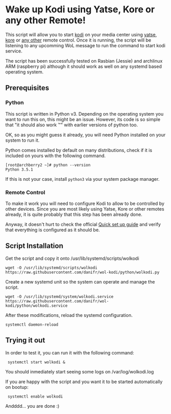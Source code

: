 # Wake up Kodi using Yatse, Kore or any other Remote!
This script will allow you to start [kodi](http://kodi.tv/about/) on your media center using [yatse](http://yatse.tv/redmine/projects/yatse), [kore](http://kodi.wiki/view/Kore) or [any other](http://kodi.wiki/view/Official_Kodi_Remote/iOS) remote control. Once it is running, the script will be listening to any upcomming WoL message to run the command to start kodi service.

The script has been successfully tested on Rasbian (Jessie) and archlinux ARM (raspberry pi) although it should work as well on any systemd based operating system.

## Prerequisites

### Python

This script is written in Python v3. Depending on the operating system you want to run this on, this might be an issue. However, its code is so simple that "it should also work :tm:" with earlier versions of python too.

OK, so as you might guess it already, you will need Python installed on your system to run it.

Python comes installed by default on many distributions, check if it is included on yours with the following command.

```
[root@archberry2 ~]# python --version
Python 3.5.1
```

If this is not your case, install ```python3``` via your system package manager.

### Remote Control

To make it work you will need to configure Kodi to allow to be controlled by other devices. Since you are most likely using Yatse, Kore or other remotes already, it is quite probably that this step has been already done.

Anyway, it doesn't hurt to check the official [Quick set up guide](http://kodi.wiki/view/Smartphone/tablet_remotes) and verify that everything is configured as it should be.

## Script Installation

Get the script and copy it onto /usr/lib/systemd/scripts/wolkodi
```
wget -O /usr/lib/systemd/scripts/wolkodi https://raw.githubusercontent.com/danifr/wol-kodi/python/wolkodi.py
```
Create a new systemd unit so the system can operate and manage the script.
```
wget -O /usr/lib/systemd/system/wolkodi.service https://raw.githubusercontent.com/danifr/wol-kodi/python/wolkodi.service
```

After these modifications, reload the systemd configuration.
```
systemctl daemon-reload
```

## Trying it out

In order to test it, you can run it with the following command:
```
 systemctl start wolkodi &
```
You should inmediately start seeing some logs on /var/log/wolkodi.log

If you are happy with the script and you want it to be started automatically on bootup:
```
 systemctl enable wolkodi
```

Andddd... you are done :)
